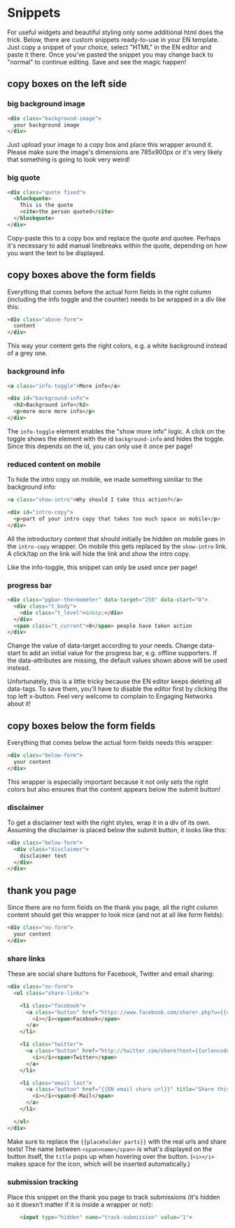# Snippets

For useful widgets and beautiful styling only some additional html does the trick. Below, there are custom snippets ready-to-use in your EN template. Just copy a snippet of your choice, select "HTML" in the EN editor and paste it there. Once you've pasted the snippet you may change back to "normal" to continue editing. Save and see the magic happen!

## copy boxes on the left side

### big background image

```html
<div class="background-image">
  your background image
</div>
```

Just upload your image to a copy box and place this wrapper around it. Please make sure the image's dimensions are 785x900px or it's very likely that something is going to look very weird!

### big quote

```html
<div class="quote fixed">
  <blockquote>
    This is the quote
    <cite>the person quoted</cite>
  </blockquote>
</div>
```

Copy-paste this to a copy box and replace the quote and quotee. Perhaps it's necessary to add manual linebreaks within the quote, depending on how you want the text to be displayed.

## copy boxes above the form fields

Everything that comes before the actual form fields in the right column (including the info toggle and the counter) needs to be wrapped in a div like this:

```html
<div class="above-form">
  content
</div>
```

This way your content gets the right colors, e.g. a white background instead of a grey one.

### background info

```html
<a class="info-toggle">More info</a>

<div id="background-info">
  <h2>Background info</h2>
  <p>more more more info</p>
</div>
```

The `info-toggle` element enables the "show more info" logic. A click on the toggle shows the element with the id `background-info` and hides the toggle. Since this depends on the id, you can only use it once per page!

### reduced content on mobile

To hide the intro copy on mobile, we made something similiar to the background info:

```html
<a class="show-intro">Why should I take this action?</a>

<div id="intro-copy">
  <p>part of your intro copy that takes too much space on mobile</p>
</div>
```

All the introductory content that should initially be hidden on mobile goes in the `intro-copy` wrapper. On mobile this gets replaced by the `show-intro` link. A click/tap on the link will hide the link and show the intro copy.

Like the info-toggle, this snippet can only be used once per page!

### progress bar

```html
<div class="pgbar-thermometer" data-target="250" data-start="0">
  <div class="t_body">
    <div class="t_level">&nbsp;</div>
  </div>
  <span class="t_current">0</span> people have taken action
</div>
```

Change the value of data-target according to your needs. Change data-start to add an initial value for the progress bar, e.g. offline supporters. If the data-attributes are missing, the default values shown above will be used instead.

Unfortunately, this is a little tricky because the EN editor keeps deleting all data-tags. To save them, you'll have to disable the editor first by clicking the top left x-button. Feel very welcome to complain to Engaging Networks about it!

## copy boxes below the form fields

Everything that comes below the actual form fields needs this wrapper:

```html
<div class="below-form">
  your content
</div>
```

This wrapper is especially important because it not only sets the right colors but also ensures that the content appears below the submit button!

### disclaimer

To get a disclaimer text with the right styles, wrap it in a div of its own. Assuming the disclaimer is placed below the submit button, it looks like this:

```html
<div class="below-form">
  <div class="disclaimer">
    disclaimer text
  </div>
</div>
```

## thank you page

Since there are no form fields on the thank you page, all the right column content should get this wrapper to look nice (and not at all like form fields):

```html
<div class="no-form">
  your content
</div>
```

### share links

These are social share buttons for Facebook, Twitter and email sharing:

```html
<div class="no-form">
  <ul class="share-links">

    <li class="facebook">
      <a class="button" href="https://www.facebook.com/sharer.php?u={{urlencoded url}}" title="Share this via Facebook!" target="_blank" data-share="facebook">
        <i></i><span>Facebook</span>
      </a>
    </li>

    <li class="twitter">
      <a class="button" href="http://twitter.com/share?text={{urlencoded share text}}&amp;url={{urlencoded url}}" title="Share this via Twitter!" target="_blank" data-share="twitter">
        <i></i><span>Twitter</span>
      </a>
    </li>

    <li class="email last">
      <a class="button" href="{{EN email share url}}" title="Share this via E-Mail!" target="_blank" data-share="email">
        <i></i><span>E-Mail</span>
      </a>
    </li>

  </ul>
</div>
```

Make sure to replace the `{{placeholder parts}}` with the real urls and share texts! The name between `<span>name</span>` is what's displayed on the button itself, the `title` pops up when hovering over the button. (`<i></i>` makes space for the icon, which will be inserted automatically.)

### submission tracking

Place this snippet on the thank you page to track submissions (it's hidden so it doesn't matter if it is inside a wrapper or not):

```html
    <input type="hidden" name="track-submission" value="1">
```
